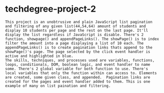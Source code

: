 # techdegree-project-2
    This project is an unobtrusive and plain JavaScript list pagination and filtering of any given list(44,54,64) amount of students and display 10 students per page and the rest on the last page. It'll display the list regardless if JavaScript is disable. There's 2 function, showpage() and appendPageLinks(). The showPage() is to index filter the amount into a page displaying a list of 10 each. The appendPageLinks() is to create pagination links thats append to the showPage()'s page. The page selected by the click event handler is active and highlighted in blue.
    The skills, techniques, and processes used are variables, functions, loops, conditionals, DOM, boolean logic, and event handler to name some. There's 2 global variable for both function to use. There's local variables that only the function within can access to. Elements are created, some given class, and appended.  Pagination links are created for the pages and event handler added to them. This is one example of many on list paination and filtering.
